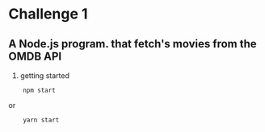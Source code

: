 # Challenge 1

## A Node.js program. that fetch's movies from the OMDB API

1. getting started

```
    npm start
```

or 

```
    yarn start
```